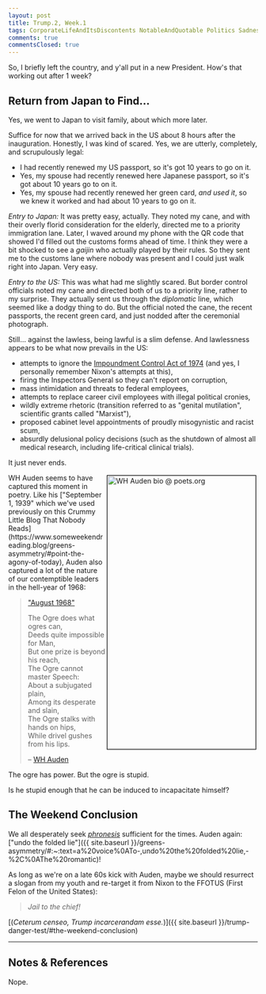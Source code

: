 ```yaml
---
layout: post
title: Trump.2, Week.1
tags: CorporateLifeAndItsDiscontents NotableAndQuotable Politics Sadness
comments: true
commentsClosed: true
---
```


So, I briefly left the country, and y'all put in a new President.  How's that working out
after 1 week?  


## Return from Japan to Find&hellip;  

Yes, we went to Japan to visit family, about which more later.  

Suffice for now that we arrived back in the US about 8 hours after the inauguration.
Honestly, I was kind of scared.  Yes, we are utterly, completely, and scrupulously legal:  
- I had recently renewed my US passport, so it's got 10 years to go on it.  
- Yes, my spouse had recently renewed here Japanese passport, so it's got about 10 years
  go to on it.  
- Yes, my spouse had recently renewed her green card, _and used it_, so we knew it worked
  and had about 10 years to go on it.  

_Entry to Japan:_ It was pretty easy, actually.  They noted my cane, and with their overly florid
consideration for the elderly, directed me to a priority immigration lane.  Later, I waved
around my phone with the QR code that showed I'd filled out the customs forms ahead of
time.  I think they were a bit shocked to see a _gaijin_ who actually played by their
rules.  So they sent me to the customs lane where nobody was present and I could just walk
right into Japan.  Very easy.  

_Entry to the US:_ This was what had me slightly scared.  But border control officials noted my cane
and directed both of us to a priority line, rather to my surprise.  They actually sent us
through the _diplomatic_ line, which seemed like a dodgy thing to do.  But the official
noted the cane, the recent passports, the recent green card, and just nodded
after the ceremonial photograph.  

Still&hellip; against the lawless, being lawful is a slim defense. And lawlessness appears
to be what now prevails in the US:  
- attempts to ignore the [Impoundment Control Act of 1974](https://en.wikipedia.org/wiki/Congressional_Budget_and_Impoundment_Control_Act_of_1974)
  (and yes, I personally remember Nixon's attempts at this),  
- firing the Inspectors General so they can't report on corruption,  
- mass intimidation and threats to federal employees,  
- attempts to replace career civil employees with illegal political cronies,  
- wildly extreme rhetoric (transition referred to as "genital mutilation", scientific
  grants called "Marxist"),  
- proposed cabinet level appointments of proudly misogynistic and racist scum,  
- absurdly delusional policy decisions (such as the shutdown of almost all medical
  research, including life-critical clinical trials).  

It just never ends.  

<img src="{{ site.baseurl }}/images/2022-05-22-greens-asymmetry-wh-auden.jpg" width="300" height="553" alt="WH Auden bio @ poets.org" title="WH Auden bio @ poets.org" style="float: right; margin: 3px 3px 3px 3px; border: 1px solid #000000;">
WH Auden seems to have captured this moment in poetry.  Like his 
["September 1, 1939" which we've used previously on this Crummy Little Blog That Nobody Reads](https://www.someweekendreading.blog/greens-asymmetry/#point-the-agony-of-today),
Auden also captured a lot of the nature of our contemptible leaders in the hell-year of 1968:  

>["August 1968"](https://allpoetry.com/August-1968)  
>  
>The Ogre does what ogres can,  
>Deeds quite impossible for Man,  
>But one prize is beyond his reach,  
>The Ogre cannot master Speech:  
>About a subjugated plain,  
>Among its desperate and slain,  
>The Ogre stalks with hands on hips,  
>While drivel gushes from his lips.  
>  
> &ndash;  [WH Auden](https://en.wikipedia.org/wiki/W._H._Auden)  

The ogre has power.  But the ogre is stupid.  

Is he stupid enough that he can be induced to incapacitate himself?  


## The Weekend Conclusion  

We all desperately seek [_phronesis_](https://en.wikipedia.org/wiki/Phronesis)
sufficient for the times.  Auden again:
["undo the folded lie"]({{ site.baseurl }}/greens-asymmetry/#:~:text=a%20voice%0ATo-,undo%20the%20folded%20lie,-%2C%0AThe%20romantic)!  

As long as we're on a late 60s kick with Auden, maybe we should resurrect a slogan from my
youth and re-target it from Nixon to the FFOTUS (First Felon of the United States):  

> _Jail to the chief!_  

[(_Ceterum censeo, Trump incarcerandam esse._)]({{ site.baseurl }}/trump-danger-test/#the-weekend-conclusion)  

---

## Notes &amp; References  

<!--
<sup id="fn1a">[[1]](#fn1)</sup>

<a id="fn1">1</a>: ***, ["***"](***), *** DOI: [***](***). [↩](#fn1a)  

<a href="{{ site.baseurl }}/images/***">
  <img src="{{ site.baseurl }}/images/***" width="400" height="***" alt="***" title="***" style="float: right; margin: 3px 3px 3px 3px; border: 1px solid #000000;">
</a>

<a href="***">
  <img src="{{ site.baseurl }}/images/***" width="550" height="***" alt="***" title="***" style="margin: 3px 3px 3px 3px; border: 1px solid #000000;">
</a>

<iframe width="400" height="224" src="***" allow="accelerometer; encrypted-media; gyroscope; picture-in-picture" allowfullscreen style="float: right; margin: 3px 3px 3px 3px; border: 1px solid #000000;"></iframe>
-->

Nope.  
